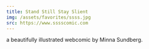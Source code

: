 ```yaml
---
title: Stand Still Stay Slient
img: /assets/favorites/ssss.jpg
src: https://www.sssscomic.com
---
```


a beautifully illustrated webcomic by Minna Sundberg.
